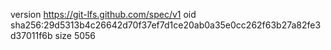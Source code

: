 version https://git-lfs.github.com/spec/v1
oid sha256:29d5313b4c26642d70f37ef7d1ce20ab0a35e0cc262f63b27a82fe3d37011f6b
size 5056
